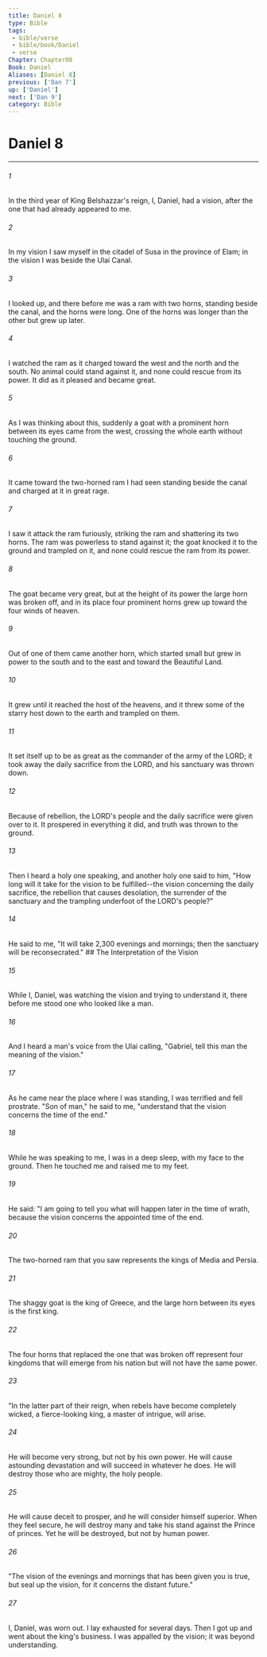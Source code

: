 ```yaml
---
title: Daniel 8
type: Bible
tags:
 - bible/verse
 - bible/book/Daniel
 - verse
Chapter: Chapter08
Book: Daniel
Aliases: [Daniel 8]
previous: ['Dan 7']
up: ['Daniel']
next: ['Dan 9']
category: Bible
---
```

# Daniel 8

***


###### 1 
In the third year of King Belshazzar's reign, I, Daniel, had a vision, after the one that had already appeared to me. 

###### 2 
In my vision I saw myself in the citadel of Susa in the province of Elam; in the vision I was beside the Ulai Canal. 

###### 3 
I looked up, and there before me was a ram with two horns, standing beside the canal, and the horns were long. One of the horns was longer than the other but grew up later. 

###### 4 
I watched the ram as it charged toward the west and the north and the south. No animal could stand against it, and none could rescue from its power. It did as it pleased and became great. 

###### 5 
As I was thinking about this, suddenly a goat with a prominent horn between its eyes came from the west, crossing the whole earth without touching the ground. 

###### 6 
It came toward the two-horned ram I had seen standing beside the canal and charged at it in great rage. 

###### 7 
I saw it attack the ram furiously, striking the ram and shattering its two horns. The ram was powerless to stand against it; the goat knocked it to the ground and trampled on it, and none could rescue the ram from its power. 

###### 8 
The goat became very great, but at the height of its power the large horn was broken off, and in its place four prominent horns grew up toward the four winds of heaven. 

###### 9 
Out of one of them came another horn, which started small but grew in power to the south and to the east and toward the Beautiful Land. 

###### 10 
It grew until it reached the host of the heavens, and it threw some of the starry host down to the earth and trampled on them. 

###### 11 
It set itself up to be as great as the commander of the army of the LORD; it took away the daily sacrifice from the LORD, and his sanctuary was thrown down. 

###### 12 
Because of rebellion, the LORD's people and the daily sacrifice were given over to it. It prospered in everything it did, and truth was thrown to the ground. 

###### 13 
Then I heard a holy one speaking, and another holy one said to him, "How long will it take for the vision to be fulfilled--the vision concerning the daily sacrifice, the rebellion that causes desolation, the surrender of the sanctuary and the trampling underfoot of the LORD's people?" 

###### 14 
He said to me, "It will take 2,300 evenings and mornings; then the sanctuary will be reconsecrated." ## The Interpretation of the Vision 

###### 15 
While I, Daniel, was watching the vision and trying to understand it, there before me stood one who looked like a man. 

###### 16 
And I heard a man's voice from the Ulai calling, "Gabriel, tell this man the meaning of the vision." 

###### 17 
As he came near the place where I was standing, I was terrified and fell prostrate. "Son of man," he said to me, "understand that the vision concerns the time of the end." 

###### 18 
While he was speaking to me, I was in a deep sleep, with my face to the ground. Then he touched me and raised me to my feet. 

###### 19 
He said: "I am going to tell you what will happen later in the time of wrath, because the vision concerns the appointed time of the end. 

###### 20 
The two-horned ram that you saw represents the kings of Media and Persia. 

###### 21 
The shaggy goat is the king of Greece, and the large horn between its eyes is the first king. 

###### 22 
The four horns that replaced the one that was broken off represent four kingdoms that will emerge from his nation but will not have the same power. 

###### 23 
"In the latter part of their reign, when rebels have become completely wicked, a fierce-looking king, a master of intrigue, will arise. 

###### 24 
He will become very strong, but not by his own power. He will cause astounding devastation and will succeed in whatever he does. He will destroy those who are mighty, the holy people. 

###### 25 
He will cause deceit to prosper, and he will consider himself superior. When they feel secure, he will destroy many and take his stand against the Prince of princes. Yet he will be destroyed, but not by human power. 

###### 26 
"The vision of the evenings and mornings that has been given you is true, but seal up the vision, for it concerns the distant future." 

###### 27 
I, Daniel, was worn out. I lay exhausted for several days. Then I got up and went about the king's business. I was appalled by the vision; it was beyond understanding. 
